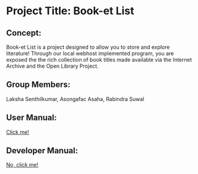 # Project Title: Book-et List
## Concept:  
Book-et List is a project designed to allow you to store and explore literature! Through our local webhost implemented program, you are exposed the the rich collection of book titles made available via the Internet Archive and the Open Library Project.

## Group Members: 
Laksha Senthilkumar, Asongafac Asaha, Rabindra Suwal

## User Manual: 
[Click me!](https://github.com/INST377-UMD/inst377-group-project-lakshasntl/blob/main/app/docs/developerManual.md)
## Developer Manual: 
[No, click me!](https://github.com/INST377-UMD/inst377-group-project-lakshasntl/blob/main/app/docs/userManual.md)


